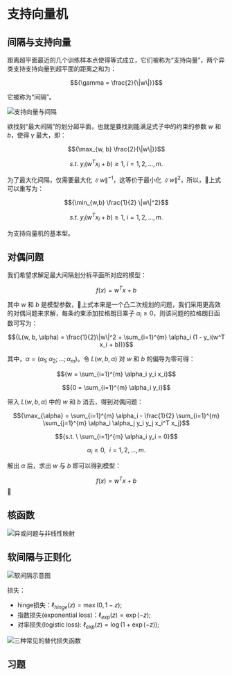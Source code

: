 # 支持向量机

## 间隔与支持向量

距离超平面最近的几个训练样本点使得等式成立，它们被称为“支持向量”，两个异类支持支持向量到超平面的距离之和为：

$${\gamma = \frac{2}{\|w\|}}$$

它被称为“间隔”。

![支持向量与间隔](http://ofqm89vhw.bkt.clouddn.com/579b6f2b922a43b2e6a80b3354158bca.png)

欲找到“最大间隔”的划分超平面，也就是要找到能满足式子中的约束的参数 ${w}$ 和 ${b}$，使得 ${\gamma}$ 最大，即：

$${\max_{w, b} \frac{2}{\|w\|}}$$

$${s.t. \ y_i(w^T x_i + b) \geq 1, \ i = 1,2,\ldots,m.}$$

为了最大化间隔，仅需要最大化 ${\|w\|^{-1}}$，这等价于最小化 ${\|w\|^2}$，所以，上式可以重写为：

$${\min_{w,b} \frac{1}{2} \|w\|^2}$$

$${s.t. \ y_i(w^T x_i + b) \geq 1, \ i = 1,2, \ldots,m.}$$

为支持向量机的基本型。

## 对偶问题

我们希望求解足最大间隔划分拆平面所对应的模型：

$${f(x) = w^T x + b}$$

其中 ${w}$ 和 ${b}$ 是模型参数，上式本来是一个凸二次规划的问题，我们采用更高效的对偶问题来求解，每条约束添加拉格朗日乘子 ${\alpha_i \geq 0}$，则该问题的拉格朗日函数可写为：

$${L(w, b, \alpha) = \frac{1}{2}\|w\|^2 + \sum_{i=1}^{m} \alpha_i (1 - y_i(w^T x_i + b))}$$

其中，${\alpha = (\alpha_1; \alpha_2; \ldots; \alpha_m)}$。令 ${L(w, b, \alpha) }$ 对 ${w}$ 和 ${b}$ 的偏导为零可得：

$${w = \sum_{i=1}^{m} \alpha_i y_i x_i}$$

$${0 = \sum_{i=1}^{m} \alpha_i y_i}$$

带入 ${L(w, b, \alpha)}$ 中的 ${w}$ 和 ${b}$ 消去，得到对偶问题：

$${\max_{\alpha} = \sum_{i=1}^{m} \alpha_i  - \frac{1}{2} \sum_{i=1}^{m} \sum_{j=1}^{m} \alpha_i \alpha_j y_i y_j x_i^T x_j}$$

$${s.t. \ \sum_{i=1}^{m} \alpha_i y_i = 0}$$

$${\alpha_i \geq 0,\ \ i = 1,2,\ldots,m.}$$

解出 ${\alpha}$ 后，求出 ${w}$ 与 ${b}$ 即可以得到模型：

$${f(x) = w^T x + b}$$

## 核函数

![异或问题与非线性映射](http://ofqm89vhw.bkt.clouddn.com/01eced97eebc3a67a689c5ab9b5db684.png)

## 软间隔与正则化

![软间隔示意图](http://ofqm89vhw.bkt.clouddn.com/b7fc7bd6328bc14d143fb37c059693c6.png)

损失：

- hinge损失：${\ell_{hinge}(z) = \max(0, 1-z);}$
- 指数损失(exponential loss)：${\ell_{exp}(z) = \exp(-z);}$
- 对率损失(logistic loss): ${\ell_{exp}(z) = \log(1 + \exp(-z));}$

![三种常见的替代损失函数](http://ofqm89vhw.bkt.clouddn.com/0c5c4fced15516c99478f1f09cfa6a2b.png)

## 习题

